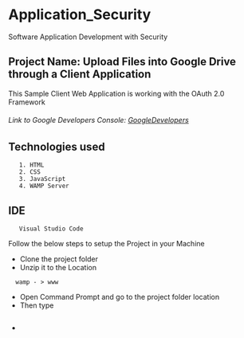 # Application_Security
Software Application Development with Security

## Project Name: Upload Files into Google Drive through a Client Application 

This Sample Client Web Application is working with the OAuth 2.0 Framework
  ###### Link to Google Developers Console: [GoogleDevelopers](https://console.developers.google.com/)

  ## Technologies used
  
       1. HTML
       2. CSS
       3. JavaScript
       4. WAMP Server
       
  ## IDE
  
       Visual Studio Code


Follow the below steps to setup the Project in your Machine

- Clone the project folder
- Unzip it to the Location
```
  wamp - > www

```
- Open Command Prompt and go to the project folder location
- Then type
```code .
```
- 












